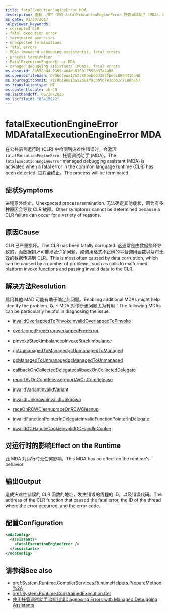 ```yaml
---
title: fatalExecutionEngineError MDA
description: 查看 .NET 中的 fatalExecutionEngineError 托管调试助手（MDA），这可能是由于意外的进程终止导致的。
ms.date: 03/30/2017
helpviewer_keywords:
- corrupted CLR
- fatal execution error
- terminated processes
- unexpected terminations
- fatal errors
- MDAs (managed debugging assistants), fatal errors
- process termination
- FatalExecutionEngineError MDA
- managed debugging assistants (MDAs), fatal errors
ms.assetid: 8b559e44-2393-4e4e-8160-7558d37a4a89
ms.openlocfilehash: 0806d2eaa1752c88bebd03304fbe5c8094416a48
ms.sourcegitcommit: a2c8b19e813a52b91facbb5d7e3c062c7188b457
ms.translationtype: MT
ms.contentlocale: zh-CN
ms.lasthandoff: 06/26/2020
ms.locfileid: "85415922"
---
```

# <a name="fatalexecutionengineerror-mda"></a><span data-ttu-id="19b01-103">fatalExecutionEngineError MDA</span><span class="sxs-lookup"><span data-stu-id="19b01-103">fatalExecutionEngineError MDA</span></span>
<span data-ttu-id="19b01-104">在公共语言运行时 (CLR) 中检测到灾难性错误时，会激活 `fatalExecutionEngineError` 托管调试助手 (MDA)。</span><span class="sxs-lookup"><span data-stu-id="19b01-104">The `fatalExecutionEngineError` managed debugging assistant (MDA) is activated when a fatal error in the common language runtime (CLR) has been detected.</span></span> <span data-ttu-id="19b01-105">进程会终止。</span><span class="sxs-lookup"><span data-stu-id="19b01-105">The process will be terminated.</span></span>  
  
## <a name="symptoms"></a><span data-ttu-id="19b01-106">症状</span><span class="sxs-lookup"><span data-stu-id="19b01-106">Symptoms</span></span>  
 <span data-ttu-id="19b01-107">进程意外终止。</span><span class="sxs-lookup"><span data-stu-id="19b01-107">Unexpected process termination.</span></span> <span data-ttu-id="19b01-108">无法确定其他症状，因为有多种原因会导致 CLR 故障。</span><span class="sxs-lookup"><span data-stu-id="19b01-108">Other symptoms cannot be determined because a CLR failure can occur for a variety of reasons.</span></span>  
  
## <a name="cause"></a><span data-ttu-id="19b01-109">原因</span><span class="sxs-lookup"><span data-stu-id="19b01-109">Cause</span></span>  
 <span data-ttu-id="19b01-110">CLR 已严重损坏。</span><span class="sxs-lookup"><span data-stu-id="19b01-110">The CLR has been fatally corrupted.</span></span> <span data-ttu-id="19b01-111">这通常是由数据损坏导致的，而数据损坏可能涉及许多问题，如调用格式不正确的平台调用函数以及将无效的数据传递到 CLR。</span><span class="sxs-lookup"><span data-stu-id="19b01-111">This is most often caused by data corruption, which can be caused by a number of problems, such as calls to malformed platform invoke functions and passing invalid data to the CLR.</span></span>  
  
## <a name="resolution"></a><span data-ttu-id="19b01-112">解决方法</span><span class="sxs-lookup"><span data-stu-id="19b01-112">Resolution</span></span>  
 <span data-ttu-id="19b01-113">启用其他 MAD 可能有助于确定此问题。</span><span class="sxs-lookup"><span data-stu-id="19b01-113">Enabling additional MDAs might help identify the problem.</span></span> <span data-ttu-id="19b01-114">以下 MDA 对诊断该问题尤为有用：</span><span class="sxs-lookup"><span data-stu-id="19b01-114">The following MDAs can be particularly helpful in diagnosing the issue:</span></span>  
  
- [<span data-ttu-id="19b01-115">invalidOverlappedToPinvoke</span><span class="sxs-lookup"><span data-stu-id="19b01-115">invalidOverlappedToPinvoke</span></span>](invalidoverlappedtopinvoke-mda.md)  
  
- [<span data-ttu-id="19b01-116">overlappedFreeError</span><span class="sxs-lookup"><span data-stu-id="19b01-116">overlappedFreeError</span></span>](overlappedfreeerror-mda.md)  
  
- [<span data-ttu-id="19b01-117">pInvokeStackImbalance</span><span class="sxs-lookup"><span data-stu-id="19b01-117">pInvokeStackImbalance</span></span>](pinvokestackimbalance-mda.md)  
  
- [<span data-ttu-id="19b01-118">gcUnmanagedToManaged</span><span class="sxs-lookup"><span data-stu-id="19b01-118">gcUnmanagedToManaged</span></span>](gcunmanagedtomanaged-mda.md)  
  
- [<span data-ttu-id="19b01-119">gcManagedToUnmanaged</span><span class="sxs-lookup"><span data-stu-id="19b01-119">gcManagedToUnmanaged</span></span>](gcmanagedtounmanaged-mda.md)  
  
- [<span data-ttu-id="19b01-120">callbackOnCollectedDelegate</span><span class="sxs-lookup"><span data-stu-id="19b01-120">callbackOnCollectedDelegate</span></span>](callbackoncollecteddelegate-mda.md)  
  
- [<span data-ttu-id="19b01-121">reportAvOnComRelease</span><span class="sxs-lookup"><span data-stu-id="19b01-121">reportAvOnComRelease</span></span>](reportavoncomrelease-mda.md)  
  
- [<span data-ttu-id="19b01-122">invalidVariant</span><span class="sxs-lookup"><span data-stu-id="19b01-122">invalidVariant</span></span>](invalidvariant-mda.md)  
  
- [<span data-ttu-id="19b01-123">invalidIUnknown</span><span class="sxs-lookup"><span data-stu-id="19b01-123">invalidIUnknown</span></span>](invalidiunknown-mda.md)  
  
- [<span data-ttu-id="19b01-124">raceOnRCWCleanup</span><span class="sxs-lookup"><span data-stu-id="19b01-124">raceOnRCWCleanup</span></span>](raceonrcwcleanup-mda.md)  
  
- [<span data-ttu-id="19b01-125">invalidFunctionPointerInDelegate</span><span class="sxs-lookup"><span data-stu-id="19b01-125">invalidFunctionPointerInDelegate</span></span>](invalidfunctionpointerindelegate-mda.md)  
  
- [<span data-ttu-id="19b01-126">invalidGCHandleCookie</span><span class="sxs-lookup"><span data-stu-id="19b01-126">invalidGCHandleCookie</span></span>](invalidgchandlecookie-mda.md)  
  
## <a name="effect-on-the-runtime"></a><span data-ttu-id="19b01-127">对运行时的影响</span><span class="sxs-lookup"><span data-stu-id="19b01-127">Effect on the Runtime</span></span>  
 <span data-ttu-id="19b01-128">此 MDA 对运行时无任何影响。</span><span class="sxs-lookup"><span data-stu-id="19b01-128">This MDA has no effect on the runtime's behavior.</span></span>  
  
## <a name="output"></a><span data-ttu-id="19b01-129">输出</span><span class="sxs-lookup"><span data-stu-id="19b01-129">Output</span></span>  
 <span data-ttu-id="19b01-130">造成灾难性错误的 CLR 函数的地址，发生错误的线程的 ID，以及错误代码。</span><span class="sxs-lookup"><span data-stu-id="19b01-130">The address of the CLR function that caused the fatal error, the ID of the thread where the error occurred, and the error code.</span></span>  
  
## <a name="configuration"></a><span data-ttu-id="19b01-131">配置</span><span class="sxs-lookup"><span data-stu-id="19b01-131">Configuration</span></span>  
  
```xml  
<mdaConfig>  
  <assistants>  
    <fatalExecutionEngineError />  
  </assistants>  
</mdaConfig>  
```  
  
## <a name="see-also"></a><span data-ttu-id="19b01-132">请参阅</span><span class="sxs-lookup"><span data-stu-id="19b01-132">See also</span></span>

- <xref:System.Runtime.CompilerServices.RuntimeHelpers.PrepareMethod%2A>
- <xref:System.Runtime.ConstrainedExecution.Cer>
- [<span data-ttu-id="19b01-133">使用托管调试助手诊断错误</span><span class="sxs-lookup"><span data-stu-id="19b01-133">Diagnosing Errors with Managed Debugging Assistants</span></span>](diagnosing-errors-with-managed-debugging-assistants.md)
